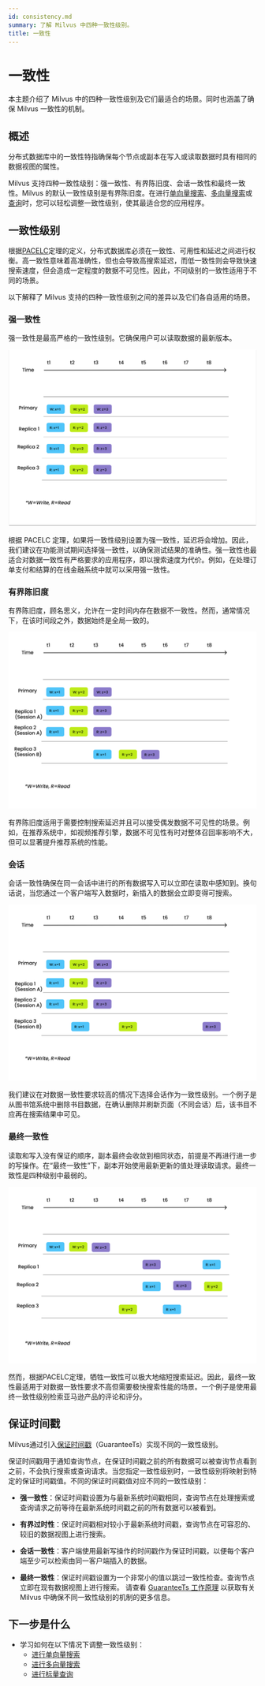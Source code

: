```yaml
---
id: consistency.md
summary: 了解 Milvus 中四种一致性级别。
title: 一致性
---
```

# 一致性

本主题介绍了 Milvus 中的四种一致性级别及它们最适合的场景。同时也涵盖了确保 Milvus 一致性的机制。

## 概述

分布式数据库中的一致性特指确保每个节点或副本在写入或读取数据时具有相同的数据视图的属性。

Milvus 支持四种一致性级别：强一致性、有界陈旧度、会话一致性和最终一致性。Milvus 的默认一致性级别是有界陈旧度。在进行[单向量搜索](single-vector-search.md)、[多向量搜索](multi-vector-search.md)或[查询](get-and-scalar-query.md)时，您可以轻松调整一致性级别，使其最适合您的应用程序。

## 一致性级别

根据[PACELC](https://en.wikipedia.org/wiki/PACELC_theorem)定理的定义，分布式数据库必须在一致性、可用性和延迟之间进行权衡。高一致性意味着高准确性，但也会导致高搜索延迟，而低一致性则会导致快速搜索速度，但会造成一定程度的数据不可见性。因此，不同级别的一致性适用于不同的场景。

以下解释了 Milvus 支持的四种一致性级别之间的差异以及它们各自适用的场景。

### 强一致性

强一致性是最高严格的一致性级别。它确保用户可以读取数据的最新版本。

![强一致性](../../../assets/Consistency_Strong.png "强一致性的示意图。")

根据 PACELC 定理，如果将一致性级别设置为强一致性，延迟将会增加。因此，我们建议在功能测试期间选择强一致性，以确保测试结果的准确性。强一致性也最适合对数据一致性有严格要求的应用程序，即以搜索速度为代价。例如，在处理订单支付和结算的在线金融系统中就可以采用强一致性。

### 有界陈旧度

有界陈旧度，顾名思义，允许在一定时间内存在数据不一致性。然而，通常情况下，在该时间段之外，数据始终是全局一致的。

![有界陈旧度一致性](../../../assets/Consistency_Bounded.png "有界陈旧度一致性的示意图。")

有界陈旧度适用于需要控制搜索延迟并且可以接受偶发数据不可见性的场景。例如，在推荐系统中，如视频推荐引擎，数据不可见性有时对整体召回率影响不大，但可以显著提升推荐系统的性能。

### 会话
会话一致性确保在同一会话中进行的所有数据写入可以立即在读取中感知到。换句话说，当您通过一个客户端写入数据时，新插入的数据会立即变得可搜索。

![会话一致性](../../../assets/Consistency_Session.png "会话一致性的示意图")

我们建议在对数据一致性要求较高的情况下选择会话作为一致性级别。一个例子是从图书馆系统中删除书目数据，在确认删除并刷新页面（不同会话）后，该书目不应再在搜索结果中可见。

### 最终一致性

读取和写入没有保证的顺序，副本最终会收敛到相同状态，前提是不再进行进一步的写操作。在“最终一致性”下，副本开始使用最新更新的值处理读取请求。最终一致性是四种级别中最弱的。

![最终一致性](../../../assets/Consistency_Eventual.png "最终一致性的示意图")

然而，根据PACELC定理，牺牲一致性可以极大地缩短搜索延迟。因此，最终一致性最适用于对数据一致性要求不高但需要极快搜索性能的场景。一个例子是使用最终一致性级别检索亚马逊产品的评论和评分。

## 保证时间戳

Milvus通过引入[保证时间戳](https://github.com/milvus-io/milvus/blob/f3f46d3bb2dcae2de0bdb7bc0f7b20a72efceaab/docs/developer_guides/how-guarantee-ts-works.md)（GuaranteeTs）实现不同的一致性级别。

保证时间戳用于通知查询节点，在保证时间戳之前的所有数据可以被查询节点看到之前，不会执行搜索或查询请求。当您指定一致性级别时，一致性级别将映射到特定的保证时间戳值。不同的保证时间戳值对应不同的一致性级别：

- **强一致性**：保证时间戳设置为与最新系统时间戳相同，查询节点在处理搜索或查询请求之前等待在最新系统时间戳之前的所有数据可以被看到。

- **有界过时性**：保证时间戳相对较小于最新系统时间戳，查询节点在可容忍的、较旧的数据视图上进行搜索。

- **会话一致性**：客户端使用最新写操作的时间戳作为保证时间戳，以便每个客户端至少可以检索由同一客户端插入的数据。

- **最终一致性**：保证时间戳设置为一个非常小的值以跳过一致性检查。查询节点立即在现有数据视图上进行搜索。
请查看 [GuaranteeTs 工作原理](https://github.com/milvus-io/milvus/blob/f3f46d3bb2dcae2de0bdb7bc0f7b20a72efceaab/docs/developer_guides/how-guarantee-ts-works.md) 以获取有关 Milvus 中确保不同一致性级别的机制的更多信息。

## 下一步是什么

- 学习如何在以下情况下调整一致性级别：
  - [进行单向量搜索](single-vector-search.md)
  - [进行多向量搜索](multi-vector-search.md)
  - [进行标量查询](get-and-scalar-query.md)